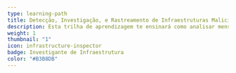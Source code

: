```yaml
---
type: learning-path
title: Detecção, Investigação, e Rastreamento de Infraestruturas Maliciosas
description: Esta trilha de aprendizagem te ensinará como analisar mensagens de phishing e infraestruturas associadas.
weight: 1
thumbnail: "1"
icon: infrastructure-inspector
badge: Investigante de Infraestrutura
color: "#B3B8DB"
---
```

